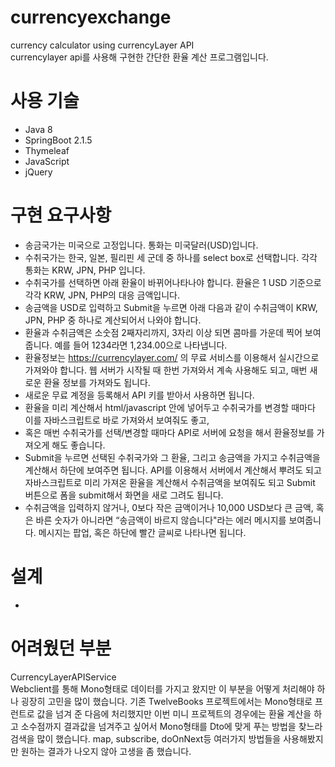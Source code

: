 # currencyexchange
currency calculator using currencyLayer API  
currencylayer api를 사용해 구현한 간단한 환율 계산 프로그램입니다.

# 사용 기술
* Java 8
* SpringBoot 2.1.5
* Thymeleaf
* JavaScript
* jQuery

# 구현 요구사항
* 송금국가는 미국으로 고정입니다. 통화는 미국달러(USD)입니다.
* 수취국가는 한국, 일본, 필리핀 세 군데 중 하나를 select box로 선택합니다. 각각 통화는 KRW, JPN, PHP 입니다.
* 수취국가를 선택하면 아래 환율이 바뀌어나타나야 합니다. 환율은 1 USD 기준으로 각각 KRW, JPN, PHP의 대응 금액입니다.
* 송금액을 USD로 입력하고 Submit을 누르면 아래 다음과 같이 수취금액이 KRW, JPN, PHP 중 하나로 계산되어서 나와야 합니다.
* 환율과 수취금액은 소숫점 2째자리까지, 3자리 이상 되면 콤마를 가운데 찍어 보여줍니다. 예를 들어 1234라면 1,234.00으로 나타냅니다.
* 환율정보는 https://currencylayer.com/ 의 무료 서비스를 이용해서 실시간으로 가져와야 합니다. 웹 서버가 시작될 때 한번 가져와서 계속 사용해도 되고, 매번 새로운 환율 정보를 가져와도 됩니다.
* 새로운 무료 계정을 등록해서 API 키를 받아서 사용하면 됩니다.
* 환율을 미리 계산해서 html/javascript 안에 넣어두고 수취국가를 변경할 때마다 이를 자바스크립트로 바로 가져와서 보여줘도 좋고,
* 혹은 매번 수취국가를 선택/변경할 때마다 API로 서버에 요청을 해서 환율정보를 가져오게 해도 좋습니다.
* Submit을 누르면 선택된 수취국가와 그 환율, 그리고 송금액을 가지고 수취금액을 계산해서 하단에 보여주면 됩니다. API를 이용해서 서버에서 계산해서 뿌려도 되고 자바스크립트로 미리 가져온 환율을 계산해서 수취금액을 보여줘도 되고 Submit 버튼으로 폼을 submit해서 화면을 새로 그려도 됩니다.
* 수취금액을 입력하지 않거나, 0보다 작은 금액이거나 10,000 USD보다 큰 금액, 혹은 바른 숫자가 아니라면 “송금액이 바르지 않습니다"라는 에러 메시지를 보여줍니다. 메시지는 팝업, 혹은 하단에 빨간 글씨로 나타나면 됩니다.

# 설계
* 

# 어려웠던 부분
CurrencyLayerAPIService  
Webclient를 통해 Mono형태로 데이터를 가지고 왔지만 이 부분을 어떻게 처리해야 하나 굉장히 고민을 많이 했습니다.
기존 TwelveBooks 프로젝트에서는 Mono형태로 프런트로 값을 넘겨 준 다음에 처리했지만 
이번 미니 프로젝트의 경우에는 환율 계산을 하고 소수점까지  결과값을 넘겨주고 싶어서 Mono형태를 Dto에 맞게 푸는 방법을 찾느라 검색을 많이 했습니다.
map, subscribe, doOnNext등 여러가지 방법들을 사용해봤지만 원하는 결과가 나오지 않아 고생을 좀 했습니다.
